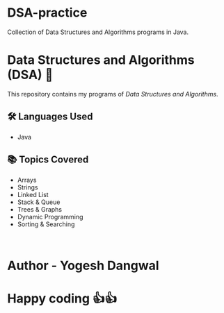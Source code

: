 # DSA-practice
Collection of Data Structures and Algorithms programs in Java.

# Data Structures and Algorithms (DSA) 🚀

This repository contains my programs of *Data Structures and Algorithms*.

## 🛠 Languages Used
- Java

## 📚 Topics Covered
- Arrays
- Strings
- Linked List
- Stack & Queue
- Trees & Graphs
- Dynamic Programming
- Sorting & Searching
<br>
<h1>Author - Yogesh Dangwal</h1>
<h1>Happy coding 👍👍 </h1>
